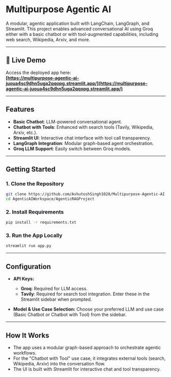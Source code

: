 
# Multipurpose Agentic AI 

A modular, agentic application built with LangChain, LangGraph, and Streamlit. This project enables advanced conversational AI using Groq either with a basic chatbot or with tool-augmented capabilities, including web search, Wikipedia, Arxiv, and more. 

---

## 🚀 Live Demo

Access the deployed app here:  
**[https://multipurpose-agentic-ai-juoua4sc9dhn5uga2qqopg.streamlit.app/](https://multipurpose-agentic-ai-juoua4sc9dhn5uga2qqopg.streamlit.app/)**

---

## Features

- **Basic Chatbot**: LLM-powered conversational agent.
- **Chatbot with Tools**: Enhanced with search tools (Tavily, Wikipedia, Arxiv, etc.).
- **Streamlit UI**: Interactive chat interface with tool call transparency.
- **LangGraph Integration**: Modular graph-based agent orchestration.
- **Groq LLM Support**: Easily switch between Groq models.

---

## Getting Started

### 1. Clone the Repository
```bash
git clone https://github.com/AshutoshSingh1028/Multipurpose-Agentic-AI.git
cd AgenticAIWorkspace/AgenticRAGProject
```

### 2. Install Requirements
```bash
pip install -r requirements.txt
```

### 3. Run the App Locally
```bash
streamlit run app.py
```

---

## Configuration

- **API Keys:**
	- **Groq**: Required for LLM access.
	- **Tavily**: Required for search tool integration.
	Enter these in the Streamlit sidebar when prompted.

- **Model & Use Case Selection:**
	Choose your preferred LLM and use case (Basic Chatbot or Chatbot with Tool) from the sidebar.

---

## How It Works

- The app uses a modular graph-based approach to orchestrate agentic workflows.
- For the "Chatbot with Tool" use case, it integrates external tools (search, Wikipedia, Arxiv) into the conversation flow.
- The UI is built with Streamlit for interactive chat and tool transparency.
